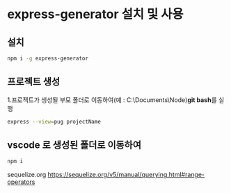 # express-generator 설치 및 사용

## 설치

```bash
npm i -g express-generator
```

## 프로젝트 생성

1.프로젝트가 생성될 부모 폴더로 이동하여(예 : C:\Documents\Node)**git bash**를 실행

```bash
express --view=pug projectName
```

## vscode 로 생성된 폴더로 이동하여

```bash
npm i
```

sequelize.org
https://sequelize.org/v5/manual/querying.html#range-operators
